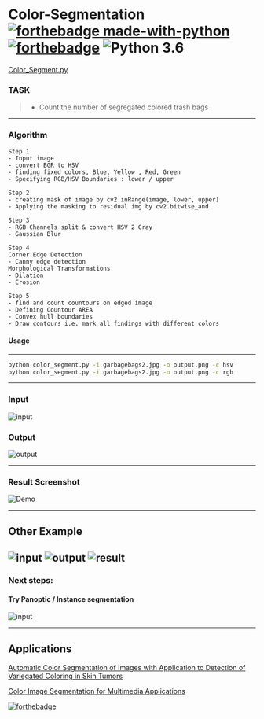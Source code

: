 # Color-Segmentation  [![forthebadge made-with-python](http://ForTheBadge.com/images/badges/made-with-python.svg)](https://github.com/vasantvohra/Color-Segmentation/blob/master/color_segment.py) [![forthebadge](https://forthebadge.com/images/badges/powered-by-responsibility.svg)](https://forthebadge.com) ![Python 3.6](https://img.shields.io/badge/python-3.6-green.svg)

[Color_Segment.py](https://github.com/vasantvohra/Color-Segmentation/blob/master/color_segment.py)
### TASK
 > * Count the number of segregated colored trash bags
---
### Algorithm
```
Step 1
- Input image 
- convert BGR to HSV
- finding fixed colors, Blue, Yellow , Red, Green
- Specifying RGB/HSV Boundaries : lower / upper

Step 2
- creating mask of image by cv2.inRange(image, lower, upper)
- Applying the masking to residual img by cv2.bitwise_and

Step 3
- RGB Channels split & convert HSV 2 Gray
- Gaussian Blur

Step 4
Corner Edge Detection
- Canny edge detection
Morphological Transformations
- Dilation
- Erosion

Step 5
- find and count countours on edged image
- Defining Countour AREA
- Convex hull boundaries
- Draw contours i.e. mark all findings with different colors

```
#### Usage
---
```sh
python color_segment.py -i garbagebags2.jpg -o output.png -c hsv
python color_segment.py -i garbagebags2.jpg -o output.png -c rgb
```
---
### Input
![input](https://raw.githubusercontent.com/vasantvohra/Color-Segmentation/master/garbagebags2.jpg) 
### Output
![output](https://raw.githubusercontent.com/vasantvohra/Color-Segmentation/master/output.jpg)

---
### Result Screenshot
![Demo](https://raw.githubusercontent.com/vasantvohra/Color-Segmentation/master/counting.png)

---

## Other Example

![input](https://raw.githubusercontent.com/vasantvohra/Color-Segmentation/master/coloredimage.jpeg) ![output](https://raw.githubusercontent.com/vasantvohra/Color-Segmentation/master/out.png)
![result](https://raw.githubusercontent.com/vasantvohra/Color-Segmentation/master/thumbpin%20count.png)
---
### Next steps:
#### Try Panoptic / Instance segmentation
![input](https://raw.githubusercontent.com/vasantvohra/Color-Segmentation/master/count%20people.png)

---

## Applications
[Automatic Color Segmentation of Images with
Application to Detection of Variegated
Coloring in Skin Tumors](http://groups.inf.ed.ac.uk/vision/MCDONAGH/related%20work/literature/Automatic%20color%20segmentation%20of%20images%20with%20application%20todetection%20of%20variegated%20coloring%20in%20skin%20tumors.pdf)

[Color Image Segmentation for Multimedia Applications](https://link.springer.com/article/10.1023/A:1008163913937)

[![forthebadge](https://forthebadge.com/images/badges/built-with-love.svg)](https://forthebadge.com)
